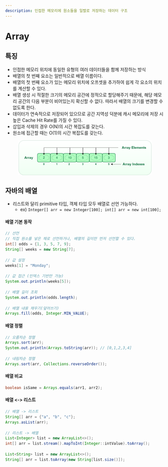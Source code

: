 ```yaml
---
description: 인접한 메모리에 원소들을 일렬로 저장하는 데이터 구조
---
```


# Array

## 특징

* 인접한 메모리 위치에 동일한 유형의 여러 데이터들을 함께 저장하는 방식
* 배열의 첫 번째 요소는 일반적으로 배열 이름이다.
* 배열의 첫 번째 요소가 있는 메모리 위치에 오프셋을 추가하여 쉽게 각 요소의 위치를 ​​계산할 수 있다.
* 배열 생성 시 적절한 크기의 메모리 공간에 정적으로 할당해주기 때문에, 해당 메모리 공간의 다음 부분이 비어있는지 확신할 수 없다. 따라서 배열의 크기를 변경할 수 없도록 한다.
* 데이터가 연속적으로 저장되어 있으므로 공간 지역성 덕분에 캐시 메모리에 저장 시 높은 Cache Hit Rate를 가질 수 있다.
* 삽입과 삭제의 경우 O(N)의 시간 복잡도를 갖는다.
* 원소에 접근할 때는 O(1)의 시간 복잡도를 갖는다.

<figure><img src="../../.gitbook/assets/image (3) (1) (1) (1) (1) (1) (1) (1) (1) (1) (1) (1) (1).png" alt=""><figcaption></figcaption></figure>

## 자바의 배열

* 리스트와 달리 primitive 타입, 객체 타입 모두 배열로 선언 가능하다.
  * ex) `Integer[] arr = new Integer[100]; int[] arr = new int[100];`

#### 배열 기본 동작

```java
// 선언
// 직접 원소를 넣은 채로 선언하거나, 배열의 길이만 먼저 선언할 수 있다.
int[] odds = {1, 3, 5, 7, 9};
String[] weeks = new String[7];

// 값 설정
weeks[1] = "Monday";

// 값 접근 (인덱스 기반만 가능)
System.out.println(weeks[5]);

// 배열 길이 조회
System.out.println(odds.length);

// 배열 내용 채우기(덮어쓰기)
Arrays.fill(odds, Integer.MIN_VALUE);
```

#### 배열 정렬

```java
// 오름차순 정렬
Arrays.sort(arr);
System.out.println(Arrays.toString(arr)); // [0,1,2,3,4]

// 내림차순 정렬
Arrays.sort(arr, Collections.reverseOrder());
```

#### 배열 비교

```java
boolean isSame = Arrays.equals(arr1, arr2);
```

#### 배열 <-> 리스트

```java
// 배열 -> 리스트
String[] arr = {"a", "b", "c"};
Arrays.asList(arr);

// 리스트 -> 배열
List<Integer> list = new ArrayList<>();
int[] arr = list.stream().mapToInt(Integer::intValue).toArray();

List<String> list = new ArrayList<>();
String[] arr = list.toArray(new String[list.size()]);
```
